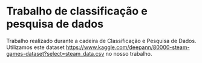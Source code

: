 # Trabalho de classificação e pesquisa de dados
Trabalho realizado durante a cadeira de Classificação e Pesquisa de Dados. 
Utilizamos este dataset https://www.kaggle.com/deepann/80000-steam-games-dataset?select=steam_data.csv no nosso trabalho.
